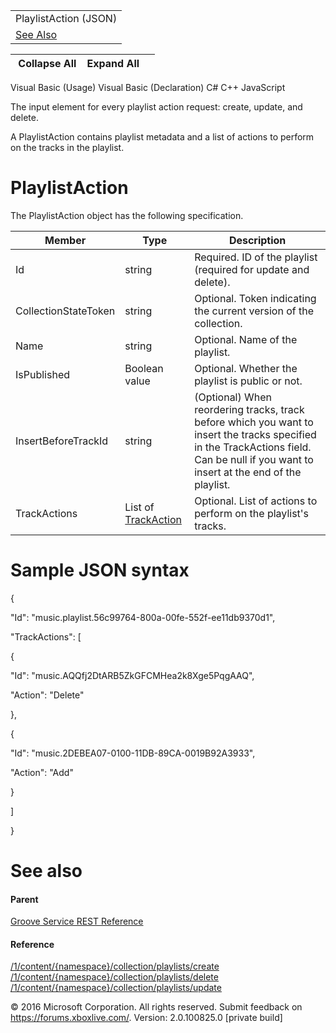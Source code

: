 |                            |
|----------------------------|
| PlaylistAction (JSON)      |
| [See Also](#seeAlsoToggle) |

|  Collapse All    Expand All     |
|---------------------------------|

Visual Basic (Usage)
Visual Basic (Declaration)
C\#
C++
JavaScript

The input element for every playlist action request: create, update, and delete.

A PlaylistAction contains playlist metadata and a list of actions to perform on the tracks in the playlist.

PlaylistAction
==============

The PlaylistAction object has the following specification.

| **Member**           | **Type**                                                             | **Description**                                                                                                                                                                        |
|----------------------|----------------------------------------------------------------------|----------------------------------------------------------------------------------------------------------------------------------------------------------------------------------------|
| Id                   | string                                                               | Required. ID of the playlist (required for update and delete).                                                                                                                         |
| CollectionStateToken | string                                                               | Optional. Token indicating the current version of the collection.                                                                                                                      |
| Name                 | string                                                               | Optional. Name of the playlist.                                                                                                                                                        |
| IsPublished          | Boolean value                                                        | Optional. Whether the playlist is public or not.                                                                                                                                       |
| InsertBeforeTrackId  | string                                                               | (Optional) When reordering tracks, track before which you want to insert the tracks specified in the TrackActions field. Can be null if you want to insert at the end of the playlist. |
| TrackActions         | List of [TrackAction](../Endpointdocumentation/JSON_TrackAction.htm) | Optional. List of actions to perform on the playlist's tracks.                                                                                                                         |

Sample JSON syntax
==================

{

"Id": "music.playlist.56c99764-800a-00fe-552f-ee11db9370d1",

"TrackActions": \[

{

"Id": "music.AQQfj2DtARB5ZkGFCMHea2k8Xge5PqgAAQ",

"Action": "Delete"

},

{

"Id": "music.2DEBEA07-0100-11DB-89CA-0019B92A3933",

"Action": "Add"

}

\]

}

See also
========

#### Parent

[Groove Service REST Reference](../Endpointdocumentation/atoc_xbm_reference.htm)

#### Reference

[/1/content/{namespace}/collection/playlists/create](../Endpointdocumentation/URI_ContentNamespaceCollectionPlaylistsCreate.htm)
[/1/content/{namespace}/collection/playlists/delete](../Endpointdocumentation/URI_ContentNamespaceCollectionPlaylistsDelete.htm)
[/1/content/{namespace}/collection/playlists/update](../Endpointdocumentation/URI_ContentNamespaceCollectionPlaylistsUpdate.htm)

© 2016 Microsoft Corporation. All rights reserved.
Submit feedback on <https://forums.xboxlive.com/>.
Version: 2.0.100825.0 \[private build\]

